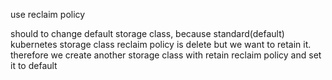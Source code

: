use reclaim policy

should to change default storage class, because standard(default) kubernetes  storage class reclaim policy is delete but we want to retain it.
therefore we create another storage class with retain reclaim policy and set it to default